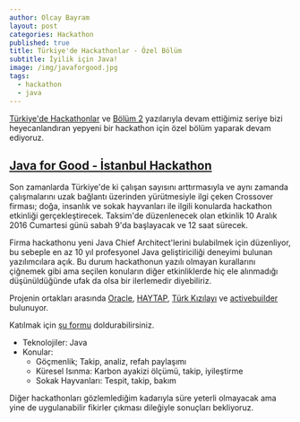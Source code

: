 ```yaml
---
author: Olcay Bayram
layout: post
categories: Hackathon
published: true
title: Türkiye'de Hackathonlar - Özel Bölüm
subtitle: İyilik için Java!
image: /img/javaforgood.jpg
tags:
  - hackathon
  - java
---
```

[Türkiye'de Hackathonlar](http://otomatikmuhendis.com/2016/04/22/turkiye-de-hackathonlar/) ve [Bölüm 2](http://otomatikmuhendis.com/2016/11/12/t-rkiye-de-hackathonlar-vol-2/) yazılarıyla devam ettiğimiz seriye bizi heyecanlandıran yepyeni bir hackathon için özel bölüm yaparak devam ediyoruz.

## [Java for Good - İstanbul Hackathon](http://javaforgood.com/)
Son zamanlarda Türkiye'de ki çalışan sayısını arttırmasıyla ve aynı zamanda çalışmalarını uzak bağlantı üzerinden yürütmesiyle ilgi çeken Crossover firması; doğa, insanlık ve sokak hayvanları ile ilgili konularda hackathon etkinliği gerçekleştirecek. Taksim'de düzenlenecek olan etkinlik 10 Aralık 2016 Cumartesi günü sabah 9'da başlayacak ve 12 saat sürecek.

<!--more-->

Firma hackathonu yeni Java Chief Architect'lerini bulabilmek için düzenliyor, bu sebeple en az 10 yıl profesyonel Java geliştiriciliği deneyimi bulunan yazılımcılara açık. Bu durum hackathonun yazılı olmayan kurallarını çiğnemek gibi ama seçilen konuların diğer etkinliklerde hiç ele alınmadığı düşünüldüğünde ufak da olsa bir ilerlemedir diyebiliriz.

Projenin ortakları arasında [Oracle](https://www.oracle.com), [HAYTAP](http://www.haytap.org/), [Türk Kızılayı](http://www.kizilay.org.tr/) ve [activebuilder](http://activebuilder.com/) bulunuyor.

Katılmak için [şu formu](https://docs.google.com/forms/d/e/1FAIpQLSdGGRFbWjLUd_dbOIN12_O5bN59J-dRUFusDc2PJmE9s3uUjg/viewform) doldurabilirsiniz.

- Teknolojiler: Java
- Konular:
	- Göçmenlik; Takip, analiz, refah paylaşımı
    - Küresel Isınma: Karbon ayakizi ölçümü, takip, iyileştirme
    - Sokak Hayvanları: Tespit, takip, bakım
    
Diğer hackathonları gözlemlediğim kadarıyla süre yeterli olmayacak ama yine de uygulanabilir fikirler çıkması dileğiyle sonuçları bekliyoruz.

